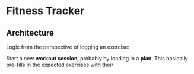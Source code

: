# Fitness Tracker

## Architecture

Logic from the perspective of logging an exercise:

Start a new **workout session**, probably by loading in a **plan**. This basically pre-fills in the expected exercises with their 
